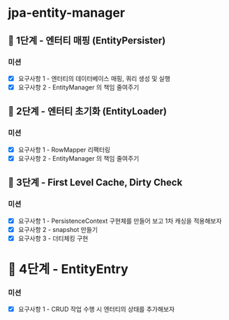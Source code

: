 # jpa-entity-manager

## 🚀 1단계 - 엔터티 매핑 (EntityPersister)
### 미션
- [x] 요구사항 1 - 엔터티의 데이터베이스 매핑, 쿼리 생성 및 실행
- [x] 요구사항 2 - EntityManager 의 책임 줄여주기

## 🚀 2단계 - 엔터티 초기화 (EntityLoader)
### 미션
- [x] 요구사항 1 - RowMapper 리팩터링
- [x] 요구사항 2 - EntityManager 의 책임 줄여주기

## 🚀 3단계 - First Level Cache, Dirty Check
### 미션
- [x] 요구사항 1 - PersistenceContext 구현체를 만들어 보고 1차 캐싱을 적용해보자
- [x] 요구사항 2 - snapshot 만들기
- [x] 요구사항 3 - 더티체킹 구현

# 🚀 4단계 - EntityEntry
### 미션
- [x] 요구사항 1 - CRUD 작업 수행 시 엔터티의 상태를 추가해보자
